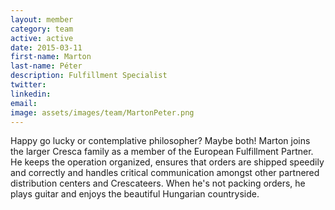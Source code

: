 ```yaml
---
layout: member
category: team
active: active
date: 2015-03-11
first-name: Marton
last-name: Péter
description: Fulfillment Specialist
twitter:
linkedin:
email:
image: assets/images/team/MartonPeter.png
---
```

Happy go lucky or contemplative philosopher? Maybe both! Marton joins the larger Cresca family as a member of the European Fulfillment Partner. He keeps the operation organized, ensures that orders are shipped speedily and correctly and handles critical communication amongst other partnered distribution centers and Crescateers. When he's not packing orders, he plays guitar and enjoys the beautiful Hungarian countryside.
